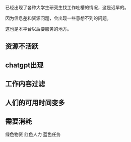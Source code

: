已经出现了各种大学生研究生找工作吐槽的情况，这是迟早的。



因为信息差和资源问题，会出现一些意想不到的问题。

这也是本平台以后要服务的地方。

## 资源不活跃

## chatgpt出现



## 工作内容过滤



## 人们的可用时间变多



## 需要消耗







绿色物资 红色人力 蓝色任务